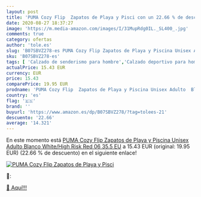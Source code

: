 ```yaml
---
layout: post
title: 'PUMA Cozy Flip  Zapatos de Playa y Pisci con un 22.66 % de descuento'
date: 2020-08-27 18:37:27
image: 'https://m.media-amazon.com/images/I/31MupRdg0IL._SL400_.jpg'
comments: true
category: ofertas
author: 'tole.es'
slug: 'B07SBVZ278-es PUMA Cozy Flip Zapatos de Playa y Piscina Unisex Adulto...'
sku: 'B07SBVZ278-es'
tags: [ 'Calzado de senderismo para hombre','Calzado deportivo para hombre','Chanclas y sandalias de piscina para hombre','Zapatillas de senderismo para hombre','Zapatillas y calzado deportivo para hombre','Zapatos','Zapatos para hombre','Zapatos y complementos','zapatos', ]
actualPrice: 15.43 EUR
currency: EUR
price: 15.43
comparePrice: 19.95 EUR
prodname: 'PUMA Cozy Flip  Zapatos de Playa y Piscina Unisex Adulto  Blanco White/High Risk Red 06  35.5 EU'
country: 'es'
flag: '🇪🇸'
brand: ''
buyurl: 'https://www.amazon.es/dp/B07SBVZ278/?tag=tolees-21'
descuento: '22.66'
average: '14.321'
---
```


En este momento está [PUMA Cozy Flip  Zapatos de Playa y Piscina Unisex Adulto  Blanco White/High Risk Red 06  35.5 EU](https://www.amazon.es/dp/B07SBVZ278/?tag=tolees-21) a 15.43 EUR (original: 19.95 EUR) (22.66 %  de descuento) en el siguiente enlace!

[![PUMA Cozy Flip  Zapatos de Playa y Pisci](https://m.media-amazon.com/images/I/31MupRdg0IL._SL400_.jpg)](https://www.amazon.es/dp/B07SBVZ278/?tag=tolees-21)

🔎:


[🛒 Aquí!!!](https://www.amazon.es/dp/B07SBVZ278/?tag=tolees-21)
